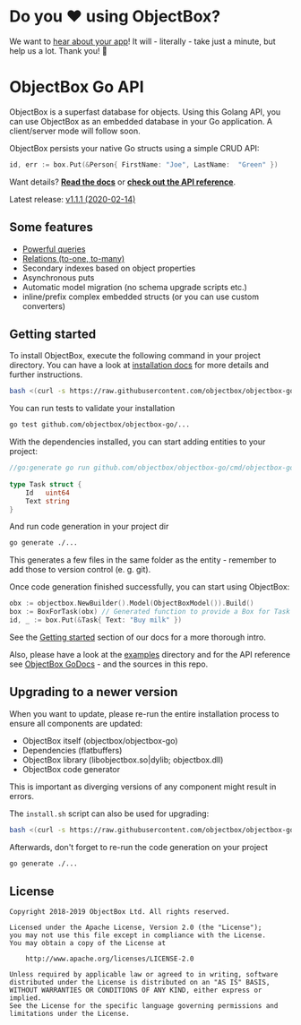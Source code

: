 Do you ♥️ using ObjectBox?
==========================
We want to [hear about your app](https://docs.google.com/forms/d/e/1FAIpQLScIYiOIThcq-AnDVoCvnZOMgxO4S-fBtDSFPQfWldJnhi2c7Q/viewform)!
It will - literally - take just a minute, but help us a lot. Thank you!​ 🙏​

ObjectBox Go API
================
ObjectBox is a superfast database for objects.
Using this Golang API, you can use ObjectBox as an embedded database in your Go application.
A client/server mode will follow soon.

ObjectBox persists your native Go structs using a simple CRUD API:

```go
id, err := box.Put(&Person{ FirstName: "Joe", LastName:  "Green" })
```

Want details? **[Read the docs](https://golang.objectbox.io/)** or
**[check out the API reference](https://godoc.org/github.com/objectbox/objectbox-go/objectbox)**.

Latest release: [v1.1.1 (2020-02-14)](https://golang.objectbox.io/)

Some features
-------------
* [Powerful queries](https://golang.objectbox.io/queries)
* [Relations (to-one, to-many)](https://golang.objectbox.io/relations)
* Secondary indexes based on object properties
* Asynchronous puts
* Automatic model migration (no schema upgrade scripts etc.)
* inline/prefix complex embedded structs (or you can use custom converters)

Getting started
---------------
To install ObjectBox, execute the following command in your project directory. 
You can have a look at [installation docs](https://golang.objectbox.io/install) for more details and further instructions. 
```bash
bash <(curl -s https://raw.githubusercontent.com/objectbox/objectbox-go/master/install.sh)
```

You can run tests to validate your installation
```bash
go test github.com/objectbox/objectbox-go/...
```

With the dependencies installed, you can start adding entities to your project:
```go
//go:generate go run github.com/objectbox/objectbox-go/cmd/objectbox-gogen
​
type Task struct {
	Id   uint64
	Text string
}
```
And run code generation in your project dir
```bash
go generate ./...
```
This generates a few files in the same folder as the entity - remember to add those to version control (e. g. git).

Once code generation finished successfully, you can start using ObjectBox:
```go
obx := objectbox.NewBuilder().Model(ObjectBoxModel()).Build()
box := BoxForTask(obx) // Generated function to provide a Box for Task objects
id, _ := box.Put(&Task{ Text: "Buy milk" })
```

See the [Getting started](https://golang.objectbox.io/getting-started) section of our docs for a more thorough intro. 

Also, please have a look at the [examples](examples) directory and for the API reference see 
[ObjectBox GoDocs](https://godoc.org/github.com/objectbox/objectbox-go/objectbox) - and the sources in this repo. 

Upgrading to a newer version
----------------------------
When you want to update, please re-run the entire installation process to ensure all components are updated:

* ObjectBox itself (objectbox/objectbox-go)
* Dependencies (flatbuffers)
* ObjectBox library (libobjectbox.so|dylib; objectbox.dll)
* ObjectBox code generator

This is important as diverging versions of any component might result in errors.
  
The `install.sh` script can also be used for upgrading:
 ```bash
bash <(curl -s https://raw.githubusercontent.com/objectbox/objectbox-go/master/install.sh)
 ```
 
Afterwards, don't forget to re-run the code generation on your project
```bash
go generate ./...
```

License
-------
    Copyright 2018-2019 ObjectBox Ltd. All rights reserved.
    
    Licensed under the Apache License, Version 2.0 (the "License");
    you may not use this file except in compliance with the License.
    You may obtain a copy of the License at
    
        http://www.apache.org/licenses/LICENSE-2.0
    
    Unless required by applicable law or agreed to in writing, software
    distributed under the License is distributed on an "AS IS" BASIS,
    WITHOUT WARRANTIES OR CONDITIONS OF ANY KIND, either express or implied.
    See the License for the specific language governing permissions and
    limitations under the License.


